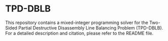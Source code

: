 # TPD-DBLB
This repository contains a mixed-integer programming solver for the Two-Sided Partial Destructive Disassembly Line Balancing Problem (TPD-DBLB). For a detailed description and citation, please refer to the README file.

